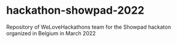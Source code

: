 # hackathon-showpad-2022
Repository of WeLoveHackathons team for the Showpad hackaton organized in Belgium in March 2022
